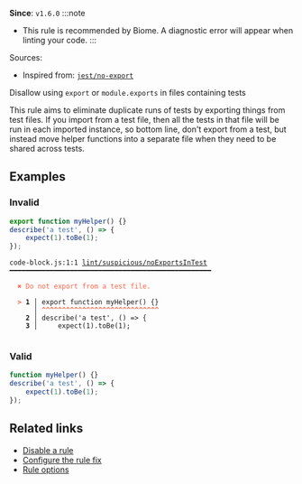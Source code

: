 **Since**: `v1.6.0`
:::note
- This rule is recommended by Biome. A diagnostic error will appear when linting your code.
:::

Sources: 
- Inspired from: <a href="https://github.com/jest-community/eslint-plugin-jest/blob/main/docs/rules/no-export.md" target="_blank"><code>jest/no-export</code></a>

Disallow using `export` or `module.exports` in files containing tests

This rule aims to eliminate duplicate runs of tests by exporting things from test files.
If you import from a test file, then all the tests in that file will be run in each imported instance,
so bottom line, don't export from a test, but instead move helper functions into a separate file when they need to be shared across tests.

## Examples

### Invalid

```js
export function myHelper() {}
describe('a test', () => {
    expect(1).toBe(1);
});
```

<pre class="language-text"><code class="language-text">code-block.js:1:1 <a href="https://biomejs.dev/linter/rules/no-exports-in-test">lint/suspicious/noExportsInTest</a> ━━━━━━━━━━━━━━━━━━━━━━━━━━━━━━━━━━━━━━━━━━━━━━━━━━

<strong><span style="color: Tomato;">  </span></strong><strong><span style="color: Tomato;">✖</span></strong> <span style="color: Tomato;">Do not export from a test file.</span>
  
<strong><span style="color: Tomato;">  </span></strong><strong><span style="color: Tomato;">&gt;</span></strong> <strong>1 │ </strong>export function myHelper() {}
   <strong>   │ </strong><strong><span style="color: Tomato;">^</span></strong><strong><span style="color: Tomato;">^</span></strong><strong><span style="color: Tomato;">^</span></strong><strong><span style="color: Tomato;">^</span></strong><strong><span style="color: Tomato;">^</span></strong><strong><span style="color: Tomato;">^</span></strong><strong><span style="color: Tomato;">^</span></strong><strong><span style="color: Tomato;">^</span></strong><strong><span style="color: Tomato;">^</span></strong><strong><span style="color: Tomato;">^</span></strong><strong><span style="color: Tomato;">^</span></strong><strong><span style="color: Tomato;">^</span></strong><strong><span style="color: Tomato;">^</span></strong><strong><span style="color: Tomato;">^</span></strong><strong><span style="color: Tomato;">^</span></strong><strong><span style="color: Tomato;">^</span></strong><strong><span style="color: Tomato;">^</span></strong><strong><span style="color: Tomato;">^</span></strong><strong><span style="color: Tomato;">^</span></strong><strong><span style="color: Tomato;">^</span></strong><strong><span style="color: Tomato;">^</span></strong><strong><span style="color: Tomato;">^</span></strong><strong><span style="color: Tomato;">^</span></strong><strong><span style="color: Tomato;">^</span></strong><strong><span style="color: Tomato;">^</span></strong><strong><span style="color: Tomato;">^</span></strong><strong><span style="color: Tomato;">^</span></strong><strong><span style="color: Tomato;">^</span></strong><strong><span style="color: Tomato;">^</span></strong>
    <strong>2 │ </strong>describe('a test', () =&gt; {
    <strong>3 │ </strong>    expect(1).toBe(1);
  
</code></pre>

### Valid

```js
function myHelper() {}
describe('a test', () => {
    expect(1).toBe(1);
});
```

## Related links

- [Disable a rule](/linter/#disable-a-lint-rule)
- [Configure the rule fix](/linter#configure-the-rule-fix)
- [Rule options](/linter/#rule-options)

